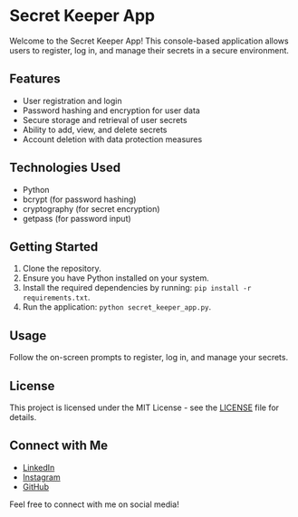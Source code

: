 # Secret Keeper App

Welcome to the Secret Keeper App! This console-based application allows users to register, log in, and manage their secrets in a secure environment.

## Features

- User registration and login
- Password hashing and encryption for user data
- Secure storage and retrieval of user secrets
- Ability to add, view, and delete secrets
- Account deletion with data protection measures

## Technologies Used

- Python
- bcrypt (for password hashing)
- cryptography (for secret encryption)
- getpass (for password input)

## Getting Started

1. Clone the repository.
2. Ensure you have Python installed on your system.
3. Install the required dependencies by running: `pip install -r requirements.txt`.
4. Run the application: `python secret_keeper_app.py`.

## Usage

Follow the on-screen prompts to register, log in, and manage your secrets.

## License

This project is licensed under the MIT License - see the [LICENSE](LICENSE) file for details.

## Connect with Me

- [LinkedIn](https://www.linkedin.com/in/bhatt-krishna/)
- [Instagram](https://www.instagram.com/thekrishnabhatt/)
- [GitHub](https://github.com/krishna7124/)

Feel free to connect with me on social media!
